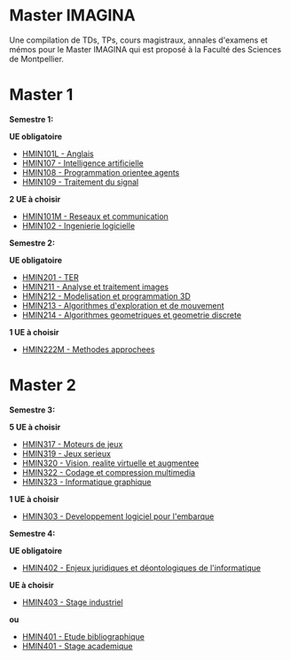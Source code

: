# Master IMAGINA

Une compilation de TDs, TPs, cours magistraux, annales d'examens et mémos pour le Master IMAGINA qui est proposé à la Faculté des Sciences de Montpellier.

# Master 1

**Semestre 1:**

**UE obligatoire**
- [HMIN101L - Anglais]()
- [HMIN107 - Intelligence artificielle]()
- [HMIN108 - Programmation orientee agents]()
- [HMIN109 - Traitement du signal]()

**2 UE à choisir**
+ [HMIN101M - Reseaux et communication]()
+ [HMIN102 - Ingenierie logicielle]()

**Semestre 2:**

**UE obligatoire**
- [HMIN201 - TER]()
- [HMIN211 - Analyse et traitement images]()
- [HMIN212 - Modelisation et programmation 3D]()
- [HMIN213 - Algorithmes d'exploration et de mouvement]()
- [HMIN214 - Algorithmes geometriques et geometrie discrete]()

**1 UE à choisir**
+ [HMIN222M - Methodes approchees]()

# Master 2

**Semestre 3:**

**5 UE à choisir**
- [HMIN317 - Moteurs de jeux]()
- [HMIN319 - Jeux serieux]()
- [HMIN320 - Vision, realite virtuelle et augmentee]()
- [HMIN322 - Codage et compression multimedia]()
- [HMIN323 - Informatique graphique]()

**1 UE à choisir**
+ [HMIN303 - Developpement logiciel pour l'embarque]()

**Semestre 4:**

**UE obligatoire**
- [HMIN402 - Enjeux juridiques et déontologiques de l'informatique]()

**UE à choisir**
- [HMIN403 - Stage industriel]()

**ou**
- [HMIN401 - Etude bibliographique]()
- [HMIN401 - Stage academique]()